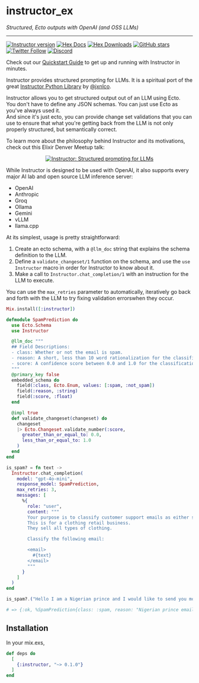 # instructor_ex

_Structured, Ecto outputs with OpenAI (and OSS LLMs)_

---

[![Instructor version](https://img.shields.io/hexpm/v/instructor.svg)](https://hex.pm/packages/instructor)
[![Hex Docs](https://img.shields.io/badge/hex-docs-lightgreen.svg)](https://hexdocs.pm/instructor/)
[![Hex Downloads](https://img.shields.io/hexpm/dt/instructor)](https://hex.pm/packages/instructor)
[![GitHub stars](https://img.shields.io/github/stars/thmsmlr/instructor_ex.svg)](https://github.com/thmsmlr/instructor_ex/stargazers)
[![Twitter Follow](https://img.shields.io/twitter/follow/thmsmlr?style=social)](https://twitter.com/thmsmlr)
[![Discord](https://img.shields.io/discord/1192334452110659664?label=discord)](https://discord.gg/bD9YE9JArw)

<!-- Docs -->

Check out our [Quickstart Guide](https://hexdocs.pm/instructor/quickstart.html) to get up and running with Instructor in minutes.

Instructor provides structured prompting for LLMs. It is a spiritual port of the great [Instructor Python Library](https://github.com/jxnl/instructor) by [@jxnlco](https://twitter.com/jxnlco).

Instructor allows you to get structured output out of an LLM using Ecto.  
You don't have to define any JSON schemas.
You can just use Ecto as you've always used it.  
And since it's just ecto, you can provide change set validations that you can use to ensure that what you're getting back from the LLM is not only properly structured, but semantically correct.

To learn more about the philosophy behind Instructor and its motivations, check out this Elixir Denver Meetup talk:

<div style="text-align: center">

[![Instructor: Structured prompting for LLMs](assets/youtube-thumbnail.png)](https://www.youtube.com/watch?v=RABXu7zqnT0)

</div>

While Instructor is designed to be used with OpenAI, it also supports every major AI lab and open source LLM inference server:

- OpenAI
- Anthropic
- Groq
- Ollama
- Gemini
- vLLM
- llama.cpp

At its simplest, usage is pretty straightforward: 

1. Create an ecto schema, with a `@llm_doc` string that explains the schema definition to the LLM. 
2. Define a `validate_changeset/1` function on the schema, and use the `use Instructor` macro in order for Instructor to know about it.
2. Make a call to `Instructor.chat_completion/1` with an instruction for the LLM to execute.

You can use the `max_retries` parameter to automatically, iteratively go back and forth with the LLM to try fixing validation errorswhen they occur.

```elixir
Mix.install([:instructor])

defmodule SpamPrediction do
  use Ecto.Schema
  use Instructor

  @llm_doc """
  ## Field Descriptions:
  - class: Whether or not the email is spam.
  - reason: A short, less than 10 word rationalization for the classification.
  - score: A confidence score between 0.0 and 1.0 for the classification.
  """
  @primary_key false
  embedded_schema do
    field(:class, Ecto.Enum, values: [:spam, :not_spam])
    field(:reason, :string)
    field(:score, :float)
  end

  @impl true
  def validate_changeset(changeset) do
    changeset
    |> Ecto.Changeset.validate_number(:score,
      greater_than_or_equal_to: 0.0,
      less_than_or_equal_to: 1.0
    )
  end
end

is_spam? = fn text ->
  Instructor.chat_completion(
    model: "gpt-4o-mini",
    response_model: SpamPrediction,
    max_retries: 3,
    messages: [
      %{
        role: "user",
        content: """
        Your purpose is to classify customer support emails as either spam or not.
        This is for a clothing retail business.
        They sell all types of clothing.

        Classify the following email: 

        <email>
          #{text}
        </email>
        """
      }
    ]
  )
end

is_spam?.("Hello I am a Nigerian prince and I would like to send you money")

# => {:ok, %SpamPrediction{class: :spam, reason: "Nigerian prince email scam", score: 0.98}}
```

<!-- Docs -->

## Installation

In your mix.exs,

```elixir
def deps do
  [
    {:instructor, "~> 0.1.0"}
  ]
end
```
